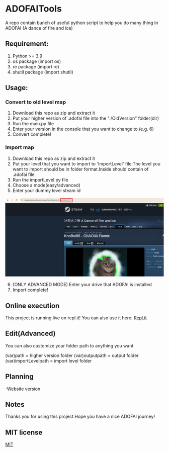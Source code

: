 # ADOFAITools
A repo contain bunch of useful python script to help you do many thing in ADOFAI (A dance of fire and ice)

## Requirement:
1. Python >= 3.9
2. os package (import os)
3. re package (import re)
4. shutil package (import shutil)

## Usage:

### Convert to old level map

1. Download this repo as zip and extract it
2. Put your higher version of .adofai file into the "./OldVersion" folder(dir)
3. Run the main.py file
4. Enter your version in the console that you want to change to (e.g. 6)
5. Convert complete!

### Import map

1. Download this repo as zip and extract it
2. Put your level that you want to import to 'ImportLevel' file.The level you want to import should be in folder format.Inside should contain of .adofai file
3. Run the importLevel.py file
4. Choose a mode(easy/advanced)
5. Enter your dummy level steam id

![Example](./images/steamidIntru.png)

6. (ONLY ADVANCED MODE) Enter your drive that ADOFAI is installed
7. Import complete!

## Online execution

This project is running live on repl.it! You can also use it here: [Repl.it](https://replit.com/@sunshinghin3/ADOFAITools)

## Edit(Advanced)

You can also customize your folder path to anything you want

(var)path = higher version folder
(var)outputpath = output folder
(var)importLevelpath = import level folder

## Planning

-Website version

## Notes

Thanks you for using this project.Hope you have a nice ADOFAI journey!

## MIT license

[MIT](./LICENSE)
